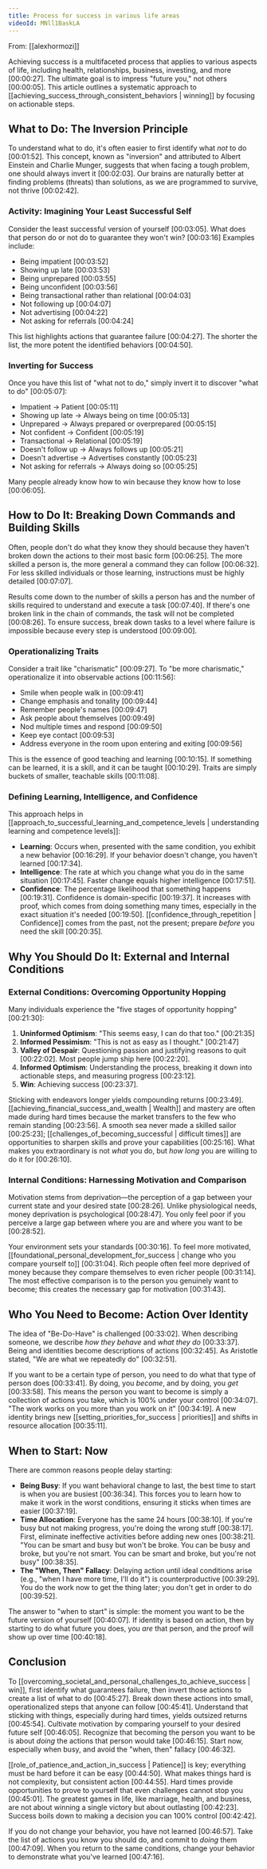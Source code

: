 ```yaml
---
title: Process for success in various life areas
videoId: MNll1BaskLA
---
```


From: [[alexhormozi]] <br/> 

Achieving success is a multifaceted process that applies to various aspects of life, including health, relationships, business, investing, and more <a class="yt-timestamp" data-t="00:00:27">[00:00:27]</a>. The ultimate goal is to impress "future you," not others <a class="yt-timestamp" data-t="00:00:05">[00:00:05]</a>. This article outlines a systematic approach to [[achieving_success_through_consistent_behaviors | winning]] by focusing on actionable steps.

## What to Do: The Inversion Principle

To understand what to do, it's often easier to first identify what *not* to do <a class="yt-timestamp" data-t="00:01:52">[00:01:52]</a>. This concept, known as "inversion" and attributed to Albert Einstein and Charlie Munger, suggests that when facing a tough problem, one should always invert it <a class="yt-timestamp" data-t="00:02:03">[00:02:03]</a>. Our brains are naturally better at finding problems (threats) than solutions, as we are programmed to survive, not thrive <a class="yt-timestamp" data-t="00:02:42">[00:02:42]</a>.

### Activity: Imagining Your Least Successful Self
Consider the least successful version of yourself <a class="yt-timestamp" data-t="00:03:05">[00:03:05]</a>. What does that person do or not do to guarantee they won't win? <a class="yt-timestamp" data-t="00:03:16">[00:03:16]</a> Examples include:
*   Being impatient <a class="yt-timestamp" data-t="00:03:52">[00:03:52]</a>
*   Showing up late <a class="yt-timestamp" data-t="00:03:53">[00:03:53]</a>
*   Being unprepared <a class="yt-timestamp" data-t="00:03:55">[00:03:55]</a>
*   Being unconfident <a class="yt-timestamp" data-t="00:03:56">[00:03:56]</a>
*   Being transactional rather than relational <a class="yt-timestamp" data-t="00:04:03">[00:04:03]</a>
*   Not following up <a class="yt-timestamp" data-t="00:04:07">[00:04:07]</a>
*   Not advertising <a class="yt-timestamp" data-t="00:04:22">[00:04:22]</a>
*   Not asking for referrals <a class="yt-timestamp" data-t="00:04:24">[00:04:24]</a>

This list highlights actions that guarantee failure <a class="yt-timestamp" data-t="00:04:27">[00:04:27]</a>. The shorter the list, the more potent the identified behaviors <a class="yt-timestamp" data-t="00:04:50">[00:04:50]</a>.

### Inverting for Success
Once you have this list of "what not to do," simply invert it to discover "what to do" <a class="yt-timestamp" data-t="00:05:07">[00:05:07]</a>:
*   Impatient → Patient <a class="yt-timestamp" data-t="00:05:11">[00:05:11]</a>
*   Showing up late → Always being on time <a class="yt-timestamp" data-t="00:05:13">[00:05:13]</a>
*   Unprepared → Always prepared or overprepared <a class="yt-timestamp" data-t="00:05:15">[00:05:15]</a>
*   Not confident → Confident <a class="yt-timestamp" data-t="00:05:19">[00:05:19]</a>
*   Transactional → Relational <a class="yt-timestamp" data-t="00:05:19">[00:05:19]</a>
*   Doesn't follow up → Always follows up <a class="yt-timestamp" data-t="00:05:21">[00:05:21]</a>
*   Doesn't advertise → Advertises constantly <a class="yt-timestamp" data-t="00:05:23">[00:05:23]</a>
*   Not asking for referrals → Always doing so <a class="yt-timestamp" data-t="00:05:25">[00:05:25]</a>

Many people already know how to win because they know how to lose <a class="yt-timestamp" data-t="00:06:05">[00:06:05]</a>.

## How to Do It: Breaking Down Commands and Building Skills

Often, people don't do what they know they should because they haven't broken down the actions to their most basic form <a class="yt-timestamp" data-t="00:06:25">[00:06:25]</a>. The more skilled a person is, the more general a command they can follow <a class="yt-timestamp" data-t="00:06:32">[00:06:32]</a>. For less skilled individuals or those learning, instructions must be highly detailed <a class="yt-timestamp" data-t="00:07:07">[00:07:07]</a>.

Results come down to the number of skills a person has and the number of skills required to understand and execute a task <a class="yt-timestamp" data-t="00:07:40">[00:07:40]</a>. If there's one broken link in the chain of commands, the task will not be completed <a class="yt-timestamp" data-t="00:08:26">[00:08:26]</a>. To ensure success, break down tasks to a level where failure is impossible because every step is understood <a class="yt-timestamp" data-t="00:09:00">[00:09:00]</a>.

### Operationalizing Traits
Consider a trait like "charismatic" <a class="yt-timestamp" data-t="00:09:27">[00:09:27]</a>. To "be more charismatic," operationalize it into observable actions <a class="yt-timestamp" data-t="00:11:56">[00:11:56]</a>:
*   Smile when people walk in <a class="yt-timestamp" data-t="00:09:41">[00:09:41]</a>
*   Change emphasis and tonality <a class="yt-timestamp" data-t="00:09:44">[00:09:44]</a>
*   Remember people's names <a class="yt-timestamp" data-t="00:09:47">[00:09:47]</a>
*   Ask people about themselves <a class="yt-timestamp" data-t="00:09:49">[00:09:49]</a>
*   Nod multiple times and respond <a class="yt-timestamp" data-t="00:09:50">[00:09:50]</a>
*   Keep eye contact <a class="yt-timestamp" data-t="00:09:53">[00:09:53]</a>
*   Address everyone in the room upon entering and exiting <a class="yt-timestamp" data-t="00:09:56">[00:09:56]</a>

This is the essence of good teaching and learning <a class="yt-timestamp" data-t="00:10:15">[00:10:15]</a>. If something can be learned, it is a skill, and it can be taught <a class="yt-timestamp" data-t="00:10:29">[00:10:29]</a>. Traits are simply buckets of smaller, teachable skills <a class="yt-timestamp" data-t="00:11:08">[00:11:08]</a>.

### Defining Learning, Intelligence, and Confidence
This approach helps in [[approach_to_successful_learning_and_competence_levels | understanding learning and competence levels]]:

*   **Learning**: Occurs when, presented with the same condition, you exhibit a new behavior <a class="yt-timestamp" data-t="00:16:29">[00:16:29]</a>. If your behavior doesn't change, you haven't learned <a class="yt-timestamp" data-t="00:17:34">[00:17:34]</a>.
*   **Intelligence**: The rate at which you change what you do in the same situation <a class="yt-timestamp" data-t="00:17:45">[00:17:45]</a>. Faster change equals higher intelligence <a class="yt-timestamp" data-t="00:17:51">[00:17:51]</a>.
*   **Confidence**: The percentage likelihood that something happens <a class="yt-timestamp" data-t="00:19:31">[00:19:31]</a>. Confidence is domain-specific <a class="yt-timestamp" data-t="00:19:37">[00:19:37]</a>. It increases with proof, which comes from doing something many times, especially in the exact situation it's needed <a class="yt-timestamp" data-t="00:19:50">[00:19:50]</a>. [[confidence_through_repetition | Confidence]] comes from the past, not the present; prepare *before* you need the skill <a class="yt-timestamp" data-t="00:20:35">[00:20:35]</a>.

## Why You Should Do It: External and Internal Conditions

### External Conditions: Overcoming Opportunity Hopping
Many individuals experience the "five stages of opportunity hopping" <a class="yt-timestamp" data-t="00:21:30">[00:21:30]</a>:
1.  **Uninformed Optimism**: "This seems easy, I can do that too." <a class="yt-timestamp" data-t="00:21:35">[00:21:35]</a>
2.  **Informed Pessimism**: "This is not as easy as I thought." <a class="yt-timestamp" data-t="00:21:47">[00:21:47]</a>
3.  **Valley of Despair**: Questioning passion and justifying reasons to quit <a class="yt-timestamp" data-t="00:22:02">[00:22:02]</a>. Most people jump ship here <a class="yt-timestamp" data-t="00:22:20">[00:22:20]</a>.
4.  **Informed Optimism**: Understanding the process, breaking it down into actionable steps, and measuring progress <a class="yt-timestamp" data-t="00:23:12">[00:23:12]</a>.
5.  **Win**: Achieving success <a class="yt-timestamp" data-t="00:23:37">[00:23:37]</a>.

Sticking with endeavors longer yields compounding returns <a class="yt-timestamp" data-t="00:23:49">[00:23:49]</a>. [[achieving_financial_success_and_wealth | Wealth]] and mastery are often made during hard times because the market transfers to the few who remain standing <a class="yt-timestamp" data-t="00:23:56">[00:23:56]</a>. A smooth sea never made a skilled sailor <a class="yt-timestamp" data-t="00:25:23">[00:25:23]</a>; [[challenges_of_becoming_successful | difficult times]] are opportunities to sharpen skills and prove your capabilities <a class="yt-timestamp" data-t="00:25:16">[00:25:16]</a>. What makes you extraordinary is not *what* you do, but *how long* you are willing to do it for <a class="yt-timestamp" data-t="00:26:10">[00:26:10]</a>.

### Internal Conditions: Harnessing Motivation and Comparison
Motivation stems from deprivation—the perception of a gap between your current state and your desired state <a class="yt-timestamp" data-t="00:28:26">[00:28:26]</a>. Unlike physiological needs, money deprivation is psychological <a class="yt-timestamp" data-t="00:28:47">[00:28:47]</a>. You only feel poor if you perceive a large gap between where you are and where you want to be <a class="yt-timestamp" data-t="00:28:52">[00:28:52]</a>.

Your environment sets your standards <a class="yt-timestamp" data-t="00:30:16">[00:30:16]</a>. To feel more motivated, [[foundational_personal_development_for_success | change who you compare yourself to]] <a class="yt-timestamp" data-t="00:31:04">[00:31:04]</a>. Rich people often feel more deprived of money because they compare themselves to even richer people <a class="yt-timestamp" data-t="00:31:14">[00:31:14]</a>. The most effective comparison is to the person you genuinely want to become; this creates the necessary gap for motivation <a class="yt-timestamp" data-t="00:31:43">[00:31:43]</a>.

## Who You Need to Become: Action Over Identity

The idea of "Be-Do-Have" is challenged <a class="yt-timestamp" data-t="00:33:02">[00:33:02]</a>. When describing someone, we describe *how they behave* and *what they do* <a class="yt-timestamp" data-t="00:33:37">[00:33:37]</a>. Being and identities become descriptions of actions <a class="yt-timestamp" data-t="00:32:45">[00:32:45]</a>. As Aristotle stated, "We are what we repeatedly do" <a class="yt-timestamp" data-t="00:32:51">[00:32:51]</a>.

If you want to be a certain type of person, you need to do what that type of person does <a class="yt-timestamp" data-t="00:33:41">[00:33:41]</a>. By doing, you *become*, and by doing, you *get* <a class="yt-timestamp" data-t="00:33:58">[00:33:58]</a>. This means the person you want to become is simply a collection of actions you take, which is 100% under your control <a class="yt-timestamp" data-t="00:34:07">[00:34:07]</a>. "The work works on you more than you work on it" <a class="yt-timestamp" data-t="00:34:19">[00:34:19]</a>. A new identity brings new [[setting_priorities_for_success | priorities]] and shifts in resource allocation <a class="yt-timestamp" data-t="00:35:11">[00:35:11]</a>.

## When to Start: Now

There are common reasons people delay starting:
*   **Being Busy**: If you want behavioral change to last, the best time to start is when you are busiest <a class="yt-timestamp" data-t="00:36:34">[00:36:34]</a>. This forces you to learn how to make it work in the worst conditions, ensuring it sticks when times are easier <a class="yt-timestamp" data-t="00:37:19">[00:37:19]</a>.
*   **Time Allocation**: Everyone has the same 24 hours <a class="yt-timestamp" data-t="00:38:10">[00:38:10]</a>. If you're busy but not making progress, you're doing the wrong stuff <a class="yt-timestamp" data-t="00:38:17">[00:38:17]</a>. First, eliminate ineffective activities before adding new ones <a class="yt-timestamp" data-t="00:38:21">[00:38:21]</a>. "You can be smart and busy but won't be broke. You can be busy and broke, but you're not smart. You can be smart and broke, but you're not busy" <a class="yt-timestamp" data-t="00:38:35">[00:38:35]</a>.
*   **The "When, Then" Fallacy**: Delaying action until ideal conditions arise (e.g., "when I have more time, I'll do it") is counterproductive <a class="yt-timestamp" data-t="00:39:29">[00:39:29]</a>. You do the work now to get the thing later; you don't get in order to do <a class="yt-timestamp" data-t="00:39:52">[00:39:52]</a>.

The answer to "when to start" is simple: the moment you want to be the future version of yourself <a class="yt-timestamp" data-t="00:40:07">[00:40:07]</a>. If identity is based on action, then by starting to do what future you does, you *are* that person, and the proof will show up over time <a class="yt-timestamp" data-t="00:40:18">[00:40:18]</a>.

## Conclusion

To [[overcoming_societal_and_personal_challenges_to_achieve_success | win]], first identify what guarantees failure, then invert those actions to create a list of what to do <a class="yt-timestamp" data-t="00:45:27">[00:45:27]</a>. Break down these actions into small, operationalized steps that anyone can follow <a class="yt-timestamp" data-t="00:45:41">[00:45:41]</a>. Understand that sticking with things, especially during hard times, yields outsized returns <a class="yt-timestamp" data-t="00:45:54">[00:45:54]</a>. Cultivate motivation by comparing yourself to your desired future self <a class="yt-timestamp" data-t="00:46:05">[00:46:05]</a>. Recognize that becoming the person you want to be is about *doing* the actions that person would take <a class="yt-timestamp" data-t="00:46:15">[00:46:15]</a>. Start now, especially when busy, and avoid the "when, then" fallacy <a class="yt-timestamp" data-t="00:46:32">[00:46:32]</a>.

[[role_of_patience_and_action_in_success | Patience]] is key; everything must be hard before it can be easy <a class="yt-timestamp" data-t="00:44:50">[00:44:50]</a>. What makes things hard is not complexity, but consistent action <a class="yt-timestamp" data-t="00:44:55">[00:44:55]</a>. Hard times provide opportunities to prove to yourself that even challenges cannot stop you <a class="yt-timestamp" data-t="00:45:01">[00:45:01]</a>. The greatest games in life, like marriage, health, and business, are not about winning a single victory but about outlasting <a class="yt-timestamp" data-t="00:42:23">[00:42:23]</a>. Success boils down to making a decision you can 100% control <a class="yt-timestamp" data-t="00:42:42">[00:42:42]</a>.

If you do not change your behavior, you have not learned <a class="yt-timestamp" data-t="00:46:57">[00:46:57]</a>. Take the list of actions you know you should do, and commit to *doing* them <a class="yt-timestamp" data-t="00:47:09">[00:47:09]</a>. When you return to the same conditions, change your behavior to demonstrate what you've learned <a class="yt-timestamp" data-t="00:47:16">[00:47:16]</a>.